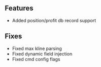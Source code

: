 ## Features

- Added position/profit db record support

## Fixes

- Fixed max kline parsing
- Fixed dynamic field injection
- Fixed cmd config flags
